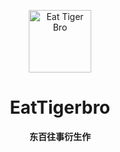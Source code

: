 <p align="center">
  <a href="https://xiaohuang257.github.io/RapeSenpai/index.html"><img src="https://github.com/Xiaohuang257/RapeSenpai/blob/main/static/image/ClickBefore.png?raw=true" width="100" height="100" alt="Eat Tiger Bro"></a>
</p>
<div align="center">

# EatTigerbro
**东百往事衍生作**
</div>
